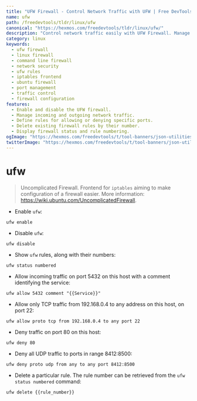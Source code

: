 ```yaml
---
title: "UFW Firewall - Control Network Traffic with UFW | Free DevTools"
name: ufw
path: /freedevtools/tldr/linux/ufw
canonical: "https://hexmos.com/freedevtools/tldr/linux/ufw/"
description: "Control network traffic easily with UFW Firewall. Manage rules, allow/deny connections and secure your system with this command-line tool. Free online tool, no registration required."
category: linux
keywords:
  - ufw firewall
  - linux firewall
  - command line firewall
  - network security
  - ufw rules
  - iptables frontend
  - ubuntu firewall
  - port management
  - traffic control
  - firewall configuration
features:
  - Enable and disable the UFW firewall.
  - Manage incoming and outgoing network traffic.
  - Define rules for allowing or denying specific ports.
  - Delete existing firewall rules by their number.
  - Display firewall status and rule numbering.
ogImage: "https://hexmos.com/freedevtools/t/tool-banners/json-utilities-banner.png"
twitterImage: "https://hexmos.com/freedevtools/t/tool-banners/json-utilities-banner.png"
---
```


# ufw

> Uncomplicated Firewall.
> Frontend for `iptables` aiming to make configuration of a firewall easier.
> More information: <https://wiki.ubuntu.com/UncomplicatedFirewall>.

- Enable `ufw`:

`ufw enable`

- Disable `ufw`:

`ufw disable`

- Show `ufw` rules, along with their numbers:

`ufw status numbered`

- Allow incoming traffic on port 5432 on this host with a comment identifying the service:

`ufw allow 5432 comment "{{Service}}"`

- Allow only TCP traffic from 192.168.0.4 to any address on this host, on port 22:

`ufw allow proto tcp from 192.168.0.4 to any port 22`

- Deny traffic on port 80 on this host:

`ufw deny 80`

- Deny all UDP traffic to ports in range 8412:8500:

`ufw deny proto udp from any to any port 8412:8500`

- Delete a particular rule. The rule number can be retrieved from the `ufw status numbered` command:

`ufw delete {{rule_number}}`
